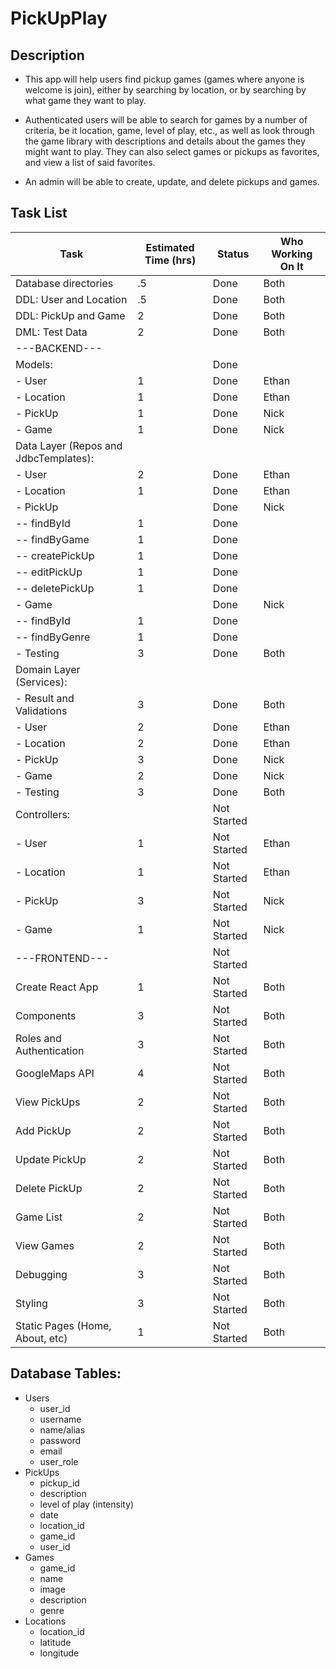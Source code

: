 # PickUpPlay

## Description

+ This app will help users find pickup games (games where anyone is welcome is join), either by searching by location, 
or by searching by what game they want to play.

+ Authenticated users will be able to search for games by a number of criteria, be it location, game, level of play, etc.,
as well as look through the game library with descriptions and details about the games they might want to play. 
They can also select games or pickups as favorites, and view a list of said favorites.

+ An admin will be able to create, update, and delete pickups and games.


## Task List

| Task                                  | Estimated Time (hrs) | Status      | Who Working On It |
|---------------------------------------|----------------------|-------------|-------------------|
| Database directories                  | .5                   | Done        | Both              |
| DDL: User and Location                | .5                   | Done        | Both              |
| DDL: PickUp and Game                  | 2                    | Done        | Both              |
| DML: Test Data                        | 2                    | Done        | Both              |
| ---BACKEND---                         |                      |             |                   |
| Models:                               |                      | Done        |                   |
| - User                                | 1                    | Done        | Ethan             |
| - Location                            | 1                    | Done        | Ethan             |
| - PickUp                              | 1                    | Done        | Nick              |
| - Game                                | 1                    | Done        | Nick              |
| Data Layer (Repos and JdbcTemplates): |                      |             |                   |
| - User                                | 2                    | Done        | Ethan             |
| - Location                            | 1                    | Done        | Ethan             |
| - PickUp                              |                      | Done        | Nick              |
| -- findById                           | 1                    | Done        |                   |
| -- findByGame                         | 1                    | Done        |                   |
| -- createPickUp                       | 1                    | Done        |                   |
| -- editPickUp                         | 1                    | Done        |                   |
| -- deletePickUp                       | 1                    | Done        |                   |
| - Game                                |                      | Done        | Nick              |
| -- findById                           | 1                    | Done        |                   |
| -- findByGenre                        | 1                    | Done        |                   |
| - Testing                             | 3                    | Done        | Both              |
| Domain Layer (Services):              |                      |             |                   |
| - Result and Validations              | 3                    | Done        | Both              |
| - User                                | 2                    | Done        | Ethan             |
| - Location                            | 2                    | Done        | Ethan             |
| - PickUp                              | 3                    | Done        | Nick              |
| - Game                                | 2                    | Done        | Nick              |
| - Testing                             | 3                    | Done        | Both              |
| Controllers:                          |                      | Not Started |                   |
| - User                                | 1                    | Not Started | Ethan             |
| - Location                            | 1                    | Not Started | Ethan             |
| - PickUp                              | 3                    | Not Started | Nick              |
| - Game                                | 1                    | Not Started | Nick              |
| ---FRONTEND---                        |                      | Not Started |                   |
| Create React App                      | 1                    | Not Started | Both              |
| Components                            | 3                    | Not Started | Both              |
| Roles and Authentication              | 3                    | Not Started | Both              |
| GoogleMaps API                        | 4                    | Not Started | Both              |
| View PickUps                          | 2                    | Not Started | Both              |
| Add PickUp                            | 2                    | Not Started | Both              |
| Update PickUp                         | 2                    | Not Started | Both              |
| Delete PickUp                         | 2                    | Not Started | Both              |
| Game List                             | 2                    | Not Started | Both              |
| View Games                            | 2                    | Not Started | Both              |
| Debugging                             | 3                    | Not Started | Both              |
| Styling                               | 3                    | Not Started | Both              |
| Static Pages (Home, About, etc)       | 1                    | Not Started | Both              |

## Database Tables:
- Users
  - user_id
  - username
  - name/alias
  - password
  - email
  - user_role
- PickUps
  - pickup_id
  - description
  - level of play (intensity)
  - date
  - location_id
  - game_id
  - user_id
- Games
  - game_id
  - name
  - image
  - description
  - genre
- Locations
  - location_id
  - latitude
  - longitude

